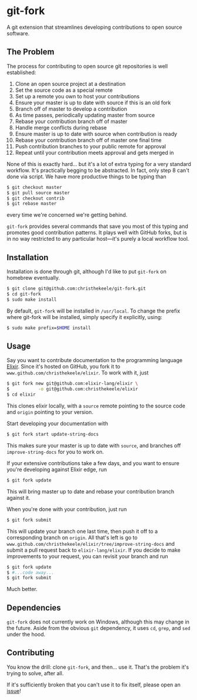 git-fork
========

A git extension that streamlines developing contributions to open source software.

The Problem
-----------

The process for contributing to open source git repositories is well established:

1.  Clone an open source project at a destination
2.  Set the source code as a special remote
3.  Set up a remote you own to host your contributions
4.  Ensure your master is up to date with source if this is an old fork
5.  Branch off of master to develop a contribution
6.  As time passes, periodically updating master from source
7.  Rebase your contribution branch off of master
8.  Handle merge conflicts during rebase
9.  Ensure master is up to date with source when contribution is ready
10. Rebase your contribution branch off of master one final time
11. Push contribution branches to your public remote for approval
12. Repeat until your contribution meets approval and gets merged in

None of this is exactly hard... but it's a lot of extra typing for a very standard workflow. It's practically begging to be abstracted. In fact, only step 8 can't done via script. We have more productive things to be typing than

```bash
$ git checkout master
$ git pull source master
$ git checkout contrib
$ git rebase master
```

every time we're concerned we're getting behind.

`git-fork` provides several commands that save you most of this typing and promotes good contribution patterns. It plays well with GitHub forks, but is in no way restricted to any particular host—it's purely a local workflow tool.

Installation
------------

Installation is done through git, although I'd like to put `git-fork` on homebrew eventually.

``` bash
$ git clone git@github.com:christhekeele/git-fork.git
$ cd git-fork
$ sudo make install
```

By default, `git-fork` will be installed in `/usr/local`. To change the prefix where git-fork will be installed, simply specify it explicitly, using:

``` bash
$ sudo make prefix=$HOME install
```

Usage
-----

Say you want to contribute documentation to the programming language [Elixir](https://www.github.com/elixir-lang/elixir). Since it's hosted on GitHub, you fork it to `www.github.com/christhekeele/elixir`. To work with it, just

```bash
$ git fork new git@github.com:elixir-lang/elixir \
$           -o git@github.com:christhekeele/elixir
$ cd elixir
```

This clones elixir locally, with a `source` remote pointing to the source code and `origin` pointing to your version.

Start developing your documentation with

```bash
$ git fork start update-string-docs
```

This makes sure your master is up to date with `source`, and branches off `improve-string-docs` for you to work on.

If your extensive contributions take a few days, and you want to ensure you're developing against Elixir edge, run

```bash
$ git fork update
```

This will bring master up to date and rebase your contribution branch against it.

When you're done with your contribution, just run

```bash
$ git fork submit
```

This will update your branch one last time, then push it off to a corresponding branch on `origin`. All that's left is go to `www.github.com/christhekeele/elixir/tree/improve-string-docs` and submit a pull request back to `elixir-lang/elixir`. If you decide to make improvements to your request, you can revisit your branch and run

```bash
$ git fork update
$ #...code away...
$ git fork submit
```

Much better.

Dependencies
------------

`git-fork` does not currently work on Windows, although this may change in the future. Aside from the obvious `git` dependency, it uses `cd`, `grep`, and `sed` under the hood.

Contributing
------------

You know the drill: clone `git-fork`, and then... use it. That's the problem it's trying to solve, after all.

If it's sufficiently broken that you can't use it to fix itself, please open an [issue](https://www.github.com/christhekeele/git-fork/issues)!
